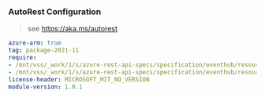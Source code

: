 ### AutoRest Configuration

> see https://aka.ms/autorest

``` yaml
azure-arm: true
tag: package-2021-11
require:
- /mnt/vss/_work/1/s/azure-rest-api-specs/specification/eventhub/resource-manager/readme.md
- /mnt/vss/_work/1/s/azure-rest-api-specs/specification/eventhub/resource-manager/readme.go.md
license-header: MICROSOFT_MIT_NO_VERSION
module-version: 1.0.1
```